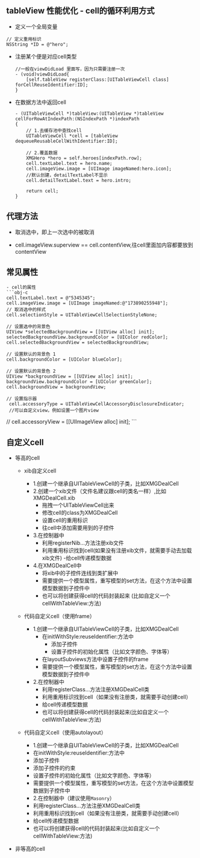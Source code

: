 ## tableView 性能优化 - cell的循环利用方式
- 定义一个全局变量
```obj-c
// 定义重用标识
NSString *ID = @"hero";
```
- 注册某个便是对应cell类型
    ```obj-c
    //一般在viewDidLoad 里面写，因为只需要注册一次
    - (void)viewDidLoad{
        [self.tableView registerClass:[UITableViewCell class] forCellReuseIdentifier:ID];
    }
    ```
- 在数据方法中返回cell
    ```obj-c
    - (UITableViewCell *)tableView:(UITableView *)tableView cellForRowAtIndexPath:(NSIndexPath *)indexPath
    {
        // 1.去缓存池中查找cell
        UITableViewCell *cell = [tableView dequeueReusableCellWithIdentifier:ID];
        
        // 2.覆盖数据
        XMGHero *hero = self.heroes[indexPath.row];
        cell.textLabel.text = hero.name;
        cell.imageView.image = [UIImage imageNamed:hero.icon];
        //默认创建，detailTextLabel不显示
        cell.detailTextLabel.text = hero.intro;
        
        return cell;
    }
    ```

## 代理方法
- 取消选中，即上一次选中的被取消

- cell.imageView.superview == cell.contentView,往cell里面加内容都要放到contentView

## 常见属性
    - cell的属性
    ```obj-c
    cell.textLabel.text = @"5345345";
    cell.imageView.image = [UIImage imageNamed:@"173890255948"];
    // 取消选中的样式
    cell.selectionStyle = UITableViewCellSelectionStyleNone;
    
    // 设置选中的背景色
    UIView *selectedBackgroundView = [[UIView alloc] init];
    selectedBackgroundView.backgroundColor = [UIColor redColor];
    cell.selectedBackgroundView = selectedBackgroundView;
    
    // 设置默认的背景色 1
    cell.backgroundColor = [UIColor blueColor];
    
    // 设置默认的背景色 2
    UIView *backgroundView = [[UIView alloc] init];
    backgroundView.backgroundColor = [UIColor greenColor];
    cell.backgroundView = backgroundView;
    
    // 设置指示器
     cell.accessoryType = UITableViewCellAccessoryDisclosureIndicator;
     //可以自定义view，例如设置一个图片view
//    cell.accessoryView =  [[UIImageView alloc] init];
    ```
    
## 自定义cell


- 等高的cell
    - xib自定义cell
        - 1.创建一个继承自UITableViewCell的子类，比如XMGDealCell<br>
        - 2.创建一个xib文件（文件名建议跟cell的类名一样）,比如XMGDealCell.xib
            - 拖拽一个UITableViewCell出来
            - 修改cell的class为XMGDealCell
            - 设置cell的重用标识
            - 往cell中添加需要用到的子控件
        - 3.在控制器中
            - 利用registerNib...方法注册xib文件
            - 利用重用标识找到cell(如果没有注册xib文件，就需要手动去加载xib文件)
            -给cell传递模型数据<br>
        - 4.在XMGDealCell中
            - 将xib中的子控件连线到类扩展中
            - 需要提供一个模型属性，重写模型的set方法，在这个方法中设置模型数据到子控件中
            - 也可以将创建获得cell的代码封装起来 (比如自定义一个cellWithTableView:方法)
            
    - 代码自定义cell（使用frame）
        - 1.创建一个继承自UITableViewCell的子类，比如XMGDealCell
            - 在initWithStyle:reuseIdentifier:方法中
                - 添加子控件
                - 设置子控件的初始化属性（比如文字颜色、字体等）
            - 在layoutSubviews方法中设置子控件的frame
            - 需要提供一个模型属性，重写模型的set方法，在这个方法中设置模型数据到子控件中
        - 2.在控制器中
            - 利用registerClass...方法注册XMGDealCell类
            - 利用重用标识找到cell（如果没有注册类，就需要手动创建cell）
            - 给cell传递模型数据
            - 也可以将创建获得cell的代码封装起来(比如自定义一个cellWithTableView:方法)
            
    - 代码自定义cell（使用autolayout）
        - 1.创建一个继承自UITableViewCell的子类，比如XMGDealCell
        - 在initWithStyle:reuseIdentifier:方法中
        - 添加子控件
        - 添加子控件的约束
        - 设置子控件的初始化属性（比如文字颜色、字体等）
        - 需要提供一个模型属性，重写模型的set方法，在这个方法中设置模型数据到子控件中
        - 2.在控制器中（建议使用`Masonry`）
        - 利用registerClass...方法注册XMGDealCell类
        - 利用重用标识找到cell（如果没有注册类，就需要手动创建cell）
        - 给cell传递模型数据
        - 也可以将创建获得cell的代码封装起来(比如自定义一个cellWithTableView:方法)
    
    

- 非等高的cell












 

